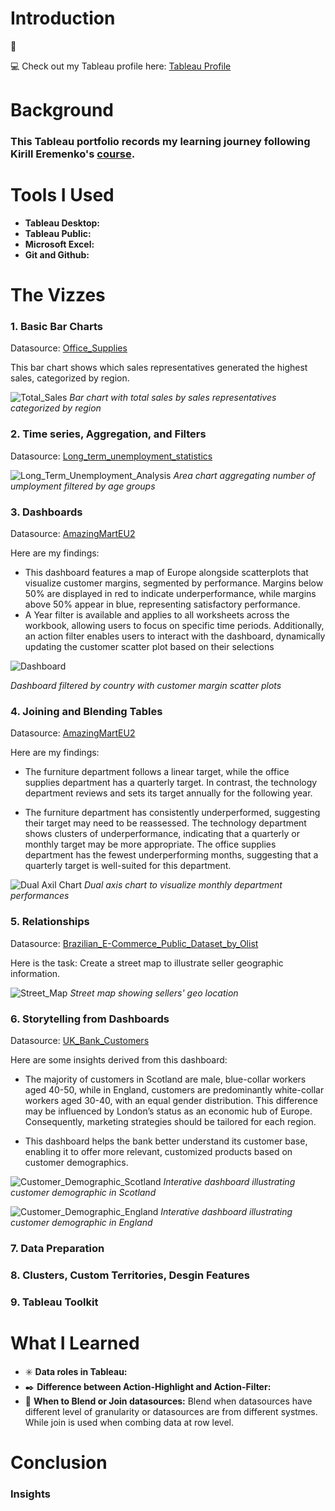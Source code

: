 # Introduction
:mega: 

:computer: Check out my Tableau profile here: [Tableau Profile](https://public.tableau.com/app/profile/mei.liu4813/vizzes)
# Background
### This Tableau portfolio records my learning journey following Kirill Eremenko's [course](https://www.udemy.com/course/tableau10).
# Tools I Used
- **Tableau Desktop:**
- **Tableau Public:**
- **Microsoft Excel:**
- **Git and Github:**

# The Vizzes

### 1. Basic Bar Charts

Datasource: [Office_Supplies](Datasources/OfficeSupplies.csv)

This bar chart shows which sales representatives generated the highest sales, categorized by region.

![Total_Sales](https://github.com/user-attachments/assets/6647d108-67f9-492a-84c5-f7fe7d929025)
*Bar chart with total sales by sales representatives categorized by region* 

### 2. Time series, Aggregation, and Filters

Datasource: [Long_term_unemployment_statistics](Datasources/Long-Term-Unemployment-Statistics.xlsx)

![Long_Term_Unemployment_Analysis](Assets/Long_Term_Unemployment_Analysis.png)
*Area chart aggregating number of umployment filtered by age groups*


### 3. Dashboards
Datasource: [AmazingMartEU2](Datasources/AmazingMartEU2.xlsx)

Here are my findings:
- This dashboard features a map of Europe alongside scatterplots that visualize customer margins, segmented by performance. Margins below 50% are displayed in red to indicate underperformance, while margins above 50% appear in blue, representing satisfactory performance.
- A Year filter is available and applies to all worksheets across the workbook, allowing users to focus on specific time periods. Additionally, an action filter enables users to interact with the dashboard, dynamically updating the customer scatter plot based on their selections
  
![Dashboard](Assets/Customer%20Margin%20Dashboard.png)

*Dashboard filtered by country with customer margin scatter plots*

### 4. Joining and Blending Tables

Datasource: [AmazingMartEU2](Datasources/AmazingMartEU2.xlsx)

Here are my findings:
- The furniture department follows a linear target, while the office supplies department has a quarterly target. In contrast, the technology department reviews and sets its target annually for the following year.

- The furniture department has consistently underperformed, suggesting their target may need to be reassessed. The technology department shows clusters of underperformance, indicating that a quarterly or monthly target may be more appropriate. The office supplies department has the fewest underperforming months, suggesting that a quarterly target is well-suited for this department.

![Dual Axil Chart](Assets/Department_Performance_Review.png)
*Dual axis chart to visualize monthly department performances*

### 5. Relationships

Datasource: [Brazilian_E-Commerce_Public_Dataset_by_Olist](/https://www.kaggle.com/datasets/olistbr/brazilian-ecommerce)

Here is the task: Create a street map to illustrate seller geographic information.

![Street_Map](Assets/Seller_Geo_Map.png)
*Street map showing sellers' geo location*

### 6. Storytelling from Dashboards 

Datasource: [UK_Bank_Customers](Datasources/UK_Bank_Customers.csv)

Here are some insights derived from this dashboard:

- The majority of customers in Scotland are male, blue-collar workers aged 40-50, while in England, customers are predominantly white-collar workers aged 30-40, with an equal gender distribution. This difference may be influenced by London’s status as an economic hub of Europe. Consequently, marketing strategies should be tailored for each region.

- This dashboard helps the bank better understand its customer base, enabling it to offer more relevant, customized products based on customer demographics.

![Customer_Demographic_Scotland](Assets/Customer_Demographic_Dahsboard.png)
*Interative dashboard illustrating customer demographic in Scotland*

![Customer_Demographic_England](Assets/Customer_Demographic_Dahsboard_England.png)
*Interative dashboard illustrating customer demographic in England*

### 7. Data Preparation

### 8. Clusters, Custom Territories, Desgin Features

### 9. Tableau Toolkit



# What I Learned
- :eight_spoked_asterisk: **Data roles in Tableau:**
- :black_nib: **Difference between Action-Highlight and Action-Filter:**
- :date: **When to Blend or Join datasources:** Blend when datasources have different level of granularity or datasources are from different systmes. While join is used when combing data at row level.

# Conclusion

### Insights
